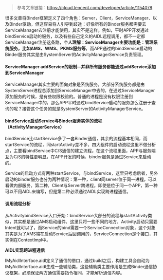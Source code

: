 > 参考文章链接：https://cloud.tencent.com/developer/article/1154078



很多文章将Binder框架定义了四个角色：Server，Client，ServiceManager、以及Binder驱动，但这容易将人引导到歧途：好像所有的Binder服务都需要去ServiceManager去注册才能使用，其实不是这样。例如，平时APP开发通过bindService启动的服务，以及有些自己定义的AIDL远程调用，都不一定都ServiceManager注册这条路，**个人理解：ServiceManager主要功能是：管理系统服务，比如AMS、WMS、PKMS服务等**，而APP通过的bindService启动的Binder服务其实是由SystemServer的ActivityManagerService负责管理。



#### ServiceManager addService的限制--并非所有服务都能通过addService添加到ServiceManager

ServiceManager其实主要的面向对象是系统服务，大部分系统服务都是由SystemServer进程总添加到ServiceManager中去的，在通过ServiceManager添加服务的时候，是有些权限校验的。普通的进程是没有权限注册到ServiceManager中的，那么APP平时通过bindService启动的服务怎么注册于查询的呢？接管这个任务的就是SystemServer的ActivityManagerService。



#### bindService启动Service与Binder服务实体的流程 （ActivityManagerService）

bindService比startService多了一套Binder通信，其余的流程基本相同，而startService的流程，同startActivity差不多，四大组件的启动流程这里不做分析点，主要看bindService中C/S通信的建立流程，在这个流程里面，APP与服务端互为C/S的特性更明显，在APP开发的时候，binder服务是通过Service来启动的。

Service的启动方式有两种startService，与bindService，这里只考虑后者，另外启动的binder服务也分为两种情况：第一种，client同server位于同一进程，可以看做内部服务，第二种，Client与Server跨进程，即使是位于同一个APP，第一种可以不用AIDL来编写，但是第二种必须通过AIDL实现跨进程通信。



#### 调用流程分析

从ActivitybindService入口开始：bindService大部分的流程与startActivity类似，其实都是通过AMS启动组件，这里只将一些不同的地方，Activity启动只需要Intent就可以了，而Service的bind需要一个ServiceConnection对象，这个对象其实是为了AMS端在启动Service后回调用的，ServiceConnection是个接口，其实例在ContextImpl中。

**AIDL实现跨进程通信**

IMyAidlInterface.aidl定义了通信的借口，通过build之后，构建工具会自动为IMyAidlInterface.aidl生成一些辅助类，这些辅助类主要作用是生成Binder通信协议框架，必须保证两方通信需要指令相同，才能解析通信内容。